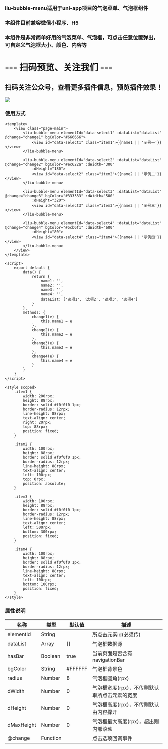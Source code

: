 ### liu-bubble-menu适用于uni-app项目的气泡菜单、气泡框组件
### 本组件目前兼容微信小程序、H5
### 本组件是非常简单好用的气泡菜单、气泡框，可点击任意位置弹出，可自定义气泡框大小、颜色、内容等
# --- 扫码预览、关注我们 ---

## 扫码关注公众号，查看更多插件信息，预览插件效果！ 

![](https://uni.ckapi.pro/uniapp/publicize.png)

### 使用方式
``` 示例
<template>
	<view class="page-main">
		<liu-bubble-menu elementId="data-select1" :dataList="dataList" @change="change1" bgColor="#666666">
			<view id="data-select1" class="item1">{{name1 || '示例一'}}</view>
		</liu-bubble-menu>

		<liu-bubble-menu elementId="data-select2" :dataList="dataList" @change="change2" bgColor="#ec622a" :dWidth="300"
			:dHeight="180">
			<view id="data-select2" class="item2">{{name2 || '示例二'}}</view>
		</liu-bubble-menu>

		<liu-bubble-menu elementId="data-select3" :dataList="dataList" @change="change3" bgColor="#333333" :dWidth="500"
			:dHeight="320">
			<view id="data-select3" class="item3">{{name3 || '示例三'}}</view>
		</liu-bubble-menu>

		<liu-bubble-menu elementId="data-select4" :dataList="dataList" @change="change4" bgColor="#5cb6f1" :dWidth="600"
			:dHeight="80">
			<view id="data-select4" class="item4">{{name4 || '示例四'}}</view>
		</liu-bubble-menu>
	</view>
</template>

<script>
	export default {
		data() {
			return {
				name1: '',
				name2: '',
				name3: '',
				name4: '',
				dataList: ['选项1', '选项2', '选项3', '选项4']
			}
		},
		methods: {
			change1(e) {
				this.name1 = e
			},
			change2(e) {
				this.name2 = e
			},
			change3(e) {
				this.name3 = e
			},
			change4(e) {
				this.name4 = e
			}
		}
	}
</script>

<style scoped>
	.item1 {
		width: 200rpx;
		height: 88rpx;
		border: solid #f0f0f0 1px;
		border-radius: 12rpx;
		line-height: 88rpx;
		text-align: center;
		right: 20rpx;
		top: 88rpx;
		position: fixed;
	}

	.item2 {
		width: 100rpx;
		height: 88rpx;
		border: solid #f0f0f0 1px;
		border-radius: 12rpx;
		line-height: 88rpx;
		text-align: center;
		left: 100rpx;
		top: 0rpx;
		position: absolute;
	}

	.item3 {
		width: 100rpx;
		height: 88rpx;
		border: solid #f0f0f0 1px;
		border-radius: 12rpx;
		line-height: 88rpx;
		text-align: center;
		left: 500rpx;
		bottom: 300rpx;
		position: fixed;
	}

	.item4 {
		width: 100rpx;
		height: 88rpx;
		border: solid #f0f0f0 1px;
		border-radius: 12rpx;
		line-height: 88rpx;
		text-align: center;
		left: 100rpx;
		bottom: 100rpx;
		position: fixed;
	}
</style>
```

### 属性说明
| 名称                         | 类型            | 默认值                  | 描述            |
| ----------------------------|---------------- | ---------------------- | ---------------|
| elementId                   | String          |                        | 所点击元素id(必须传)
| dataList                    | Array           | []                     | 气泡框数据源
| hasBar                      | Boolean         | true                   | 当前页面是否含有navigationBar
| bgColor                     | String          | #FFFFFF                | 气泡框背景色
| radius                      | Number          | 8                      | 气泡框圆角(rpx)
| dWidth                      | Number          | 0                      | 气泡框宽度(rpx)，不传则默认取所点击元素的宽度
| dHeight                     | Number          | 0                      | 气泡框高度(rpx)，不传则默认由内容撑开
| dMaxHeight                  | Number          | 0                      | 气泡框最大高度(rpx)，超出则内部滚动
| @change                     | Function        |                        | 点击选项回调事件








